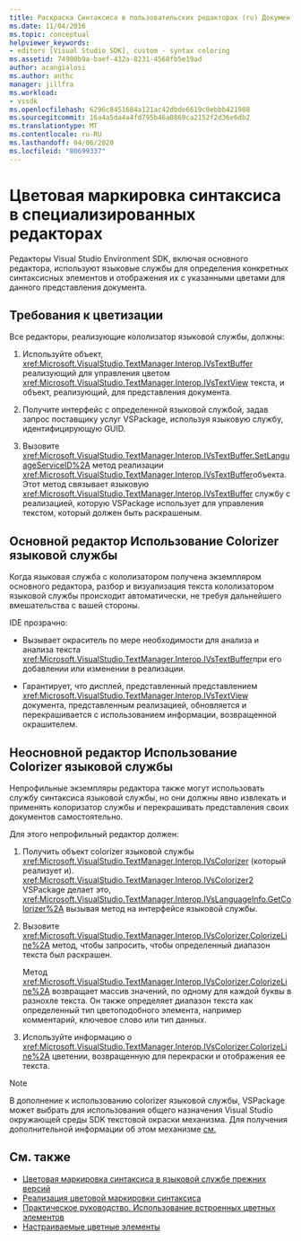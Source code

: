 ```yaml
---
title: Раскраска Синтаксиса в пользовательских редакторах (ru) Документы Майкрософт
ms.date: 11/04/2016
ms.topic: conceptual
helpviewer_keywords:
- editors [Visual Studio SDK], custom - syntax coloring
ms.assetid: 74900b9a-baef-432a-8231-4568fb5e19ad
author: acangialosi
ms.author: anthc
manager: jillfra
ms.workload:
- vssdk
ms.openlocfilehash: 6296c8451684a121ac42dbde6619c0ebbb421908
ms.sourcegitcommit: 16a4a5da4a4fd795b46a0869ca2152f2d36e6db2
ms.translationtype: MT
ms.contentlocale: ru-RU
ms.lasthandoff: 04/06/2020
ms.locfileid: "80699337"
---
```

# <a name="syntax-coloring-in-custom-editors"></a>Цветовая маркировка синтаксиса в специализированных редакторах
Редакторы Visual Studio Environment SDK, включая основного редактора, используют языковые службы для определения конкретных синтаксисных элементов и отображения их с указанными цветами для данного представления документа.

## <a name="colorization-requirements"></a>Требования к цветизации
 Все редакторы, реализующие кололизатор языковой службы, должны:

1. Используйте объект, <xref:Microsoft.VisualStudio.TextManager.Interop.IVsTextBuffer> реализующий для управления цветом <xref:Microsoft.VisualStudio.TextManager.Interop.IVsTextView> текста, и объект, реализующий, для представления документа.

2. Получите интерфейс с определенной языковой службой, задав запрос поставщику услуг VSPackage, используя языковую службу, идентифицирующую GUID.

3. Вызовите <xref:Microsoft.VisualStudio.TextManager.Interop.IVsTextBuffer.SetLanguageServiceID%2A> метод реализации <xref:Microsoft.VisualStudio.TextManager.Interop.IVsTextBuffer>объекта. Этот метод связывает языковую <xref:Microsoft.VisualStudio.TextManager.Interop.IVsTextBuffer> службу с реализацией, которую VSPackage использует для управления текстом, который должен быть раскрашеным.

## <a name="core-editor-usage-of-a-language-services-colorizer"></a>Основной редактор Использование Colorizer языковой службы
 Когда языковая служба с кололизатором получена экземпляром основного редактора, разбор и визуализация текста кололизатором языковой службы происходит автоматически, не требуя дальнейшего вмешательства с вашей стороны.

 IDE прозрачно:

- Вызывает окраситель по мере необходимости для анализа и анализа текста <xref:Microsoft.VisualStudio.TextManager.Interop.IVsTextBuffer>при его добавлении или изменении в реализации.

- Гарантирует, что дисплей, представленный представлением <xref:Microsoft.VisualStudio.TextManager.Interop.IVsTextView> документа, представленным реализацией, обновляется и перекрашивается с использованием информации, возвращенной окрашителем.

## <a name="non-core-editor-usage-of-a-language-services-colorizer"></a>Неосновной редактор Использование Colorizer языковой службы
 Непрофильные экземпляры редактора также могут использовать службу синтаксиса языковой службы, но они должны явно извлекать и применять колоризатор службы и перекрашивать представления своих документов самостоятельно.

 Для этого непрофильный редактор должен:

1. Получить объект colorizer языковой службы <xref:Microsoft.VisualStudio.TextManager.Interop.IVsColorizer> (который реализует и). <xref:Microsoft.VisualStudio.TextManager.Interop.IVsColorizer2> VSPackage делает это, <xref:Microsoft.VisualStudio.TextManager.Interop.IVsLanguageInfo.GetColorizer%2A> вызывая метод на интерфейсе языковой службы.

2. Вызовите <xref:Microsoft.VisualStudio.TextManager.Interop.IVsColorizer.ColorizeLine%2A> метод, чтобы запросить, чтобы определенный диапазон текста был раскрашен.

     Метод <xref:Microsoft.VisualStudio.TextManager.Interop.IVsColorizer.ColorizeLine%2A> возвращает массив значений, по одному для каждой буквы в разнохле текста. Он также определяет диапазон текста как определенный тип цветоподобного элемента, например комментарий, ключевое слово или тип данных.

3. Используйте информацию о <xref:Microsoft.VisualStudio.TextManager.Interop.IVsColorizer.ColorizeLine%2A> цветении, возвращенную для перекраски и отображения ее текста.

> [!NOTE]
> В дополнение к использованию colorizer языковой службы, VSPackage может выбрать для использования общего назначения Visual Studio окружающей среды SDK текстовой окраски механизма. Для получения дополнительной информации об этом механизме [см.](/visualstudio/extensibility/using-fonts-and-colors?view=vs-2015)

## <a name="see-also"></a>См. также

- [Цветовая маркировка синтаксиса в языковой службе прежних версий](../extensibility/internals/syntax-coloring-in-a-legacy-language-service.md)
- [Реализация цветовой маркировки синтаксиса](../extensibility/internals/implementing-syntax-coloring.md)
- [Практическое руководство. Использование встроенных цветных элементов](../extensibility/internals/how-to-use-built-in-colorable-items.md)
- [Настраиваемые цветные элементы](../extensibility/internals/custom-colorable-items.md)
